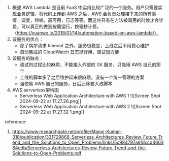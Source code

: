 1. 概述
	AWS Lambda 是目前 FaaS 中运用比较广泛的一个服务。用户只需要实现业务逻辑，将代码上传到 AWS 之后，AWS 会负责处理接下来的所有事情：调度，伸缩，高可用，日志等等。而这些只有在方法被调用的时候才会计费，可以真正的做到按需运行，按毫秒计费。（https://xuanwo.io/2018/01/14/automation-based-on-aws-lambda/）
2. 该服务的优点：
	- 除了偶尔请求 timeout 之外，服务很稳定，上线之后不用费心维护
	- 自动集成的 CloudWatch 日志挺好用，调试很方便
3. 该服务的缺点：
	- 调试的过程比较麻烦，不能接入外部的 Git 服务，只能用 AWS 自己的那个
	- 上线的脚本多了之后维护起来很麻烦，没有一个统一管理的方案
	- 强依赖 AWS 自己的服务，日后迁移要大改脚本
4. AWS serverless架构图
	- Serverless Web Application Architecture with AWS 1
	![[Screen Shot 2024-09-22 at 17.27.26.png]]
	- Serverless Web Application Architecture with AWS 2
	![[Screen Shot 2024-09-22 at 17.27.32 1.png]]



reference:
1. https://www.researchgate.net/profile/Manoj-Kumar-318/publication/331729868_Serverless_Architectures_Review_Future_Trend_and_the_Solutions_to_Open_Problems/links/5c984797a6fdccd460384edb/Serverless-Architectures-Review-Future-Trend-and-the-Solutions-to-Open-Problems.pdf